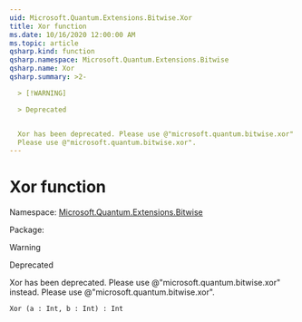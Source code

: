 ```yaml
---
uid: Microsoft.Quantum.Extensions.Bitwise.Xor
title: Xor function
ms.date: 10/16/2020 12:00:00 AM
ms.topic: article
qsharp.kind: function
qsharp.namespace: Microsoft.Quantum.Extensions.Bitwise
qsharp.name: Xor
qsharp.summary: >2-

  > [!WARNING]

  > Deprecated


  Xor has been deprecated. Please use @"microsoft.quantum.bitwise.xor" instead.
  Please use @"microsoft.quantum.bitwise.xor".
---
```


# Xor function

Namespace: [Microsoft.Quantum.Extensions.Bitwise](xref:Microsoft.Quantum.Extensions.Bitwise)

Package: [](https://nuget.org/packages/)


> [!WARNING]
> Deprecated
Xor has been deprecated. Please use @"microsoft.quantum.bitwise.xor" instead.Please use @"microsoft.quantum.bitwise.xor".

```Q#
Xor (a : Int, b : Int) : Int
```
